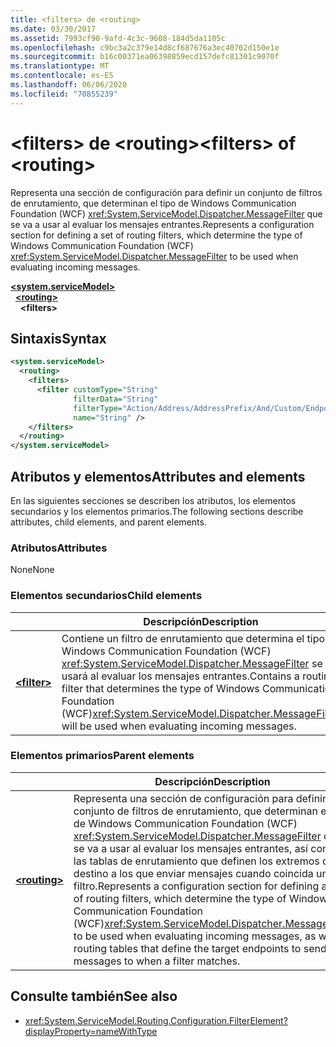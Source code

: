 ```yaml
---
title: <filters> de <routing>
ms.date: 03/30/2017
ms.assetid: 7993cf90-9afd-4c3c-9608-184d5da1105c
ms.openlocfilehash: c9bc3a2c379e14d8cf687676a3ec40702d150e1e
ms.sourcegitcommit: b16c00371ea06398859ecd157defc81301c9070f
ms.translationtype: MT
ms.contentlocale: es-ES
ms.lasthandoff: 06/06/2020
ms.locfileid: "70855239"
---
```

# <a name="filters-of-routing"></a><span data-ttu-id="38824-102">\<filters> de \<routing></span><span class="sxs-lookup"><span data-stu-id="38824-102">\<filters> of \<routing></span></span>

<span data-ttu-id="38824-103">Representa una sección de configuración para definir un conjunto de filtros de enrutamiento, que determinan el tipo de Windows Communication Foundation (WCF) <xref:System.ServiceModel.Dispatcher.MessageFilter> que se va a usar al evaluar los mensajes entrantes.</span><span class="sxs-lookup"><span data-stu-id="38824-103">Represents a configuration section for defining a set of routing filters, which determine the type of Windows Communication Foundation (WCF) <xref:System.ServiceModel.Dispatcher.MessageFilter> to be used when evaluating incoming messages.</span></span>

[**\<system.serviceModel>**](system-servicemodel.md)\
&nbsp;&nbsp;[**\<routing>**](routing.md)\
&nbsp;&nbsp;&nbsp;&nbsp;**\<filters>**  
  
## <a name="syntax"></a><span data-ttu-id="38824-104">Sintaxis</span><span class="sxs-lookup"><span data-stu-id="38824-104">Syntax</span></span>  
  
```xml  
<system.serviceModel>
  <routing>
    <filters>
      <filter customType="String"
              filterData="String"
              filterType="Action/Address/AddressPrefix/And/Custom/Endpoint/MatchAll/XPath"
              name="String" />
    </filters>
  </routing>
</system.serviceModel>
```  
  
## <a name="attributes-and-elements"></a><span data-ttu-id="38824-105">Atributos y elementos</span><span class="sxs-lookup"><span data-stu-id="38824-105">Attributes and elements</span></span>

<span data-ttu-id="38824-106">En las siguientes secciones se describen los atributos, los elementos secundarios y los elementos primarios.</span><span class="sxs-lookup"><span data-stu-id="38824-106">The following sections describe attributes, child elements, and parent elements.</span></span>

### <a name="attributes"></a><span data-ttu-id="38824-107">Atributos</span><span class="sxs-lookup"><span data-stu-id="38824-107">Attributes</span></span>

<span data-ttu-id="38824-108">None</span><span class="sxs-lookup"><span data-stu-id="38824-108">None</span></span>

### <a name="child-elements"></a><span data-ttu-id="38824-109">Elementos secundarios</span><span class="sxs-lookup"><span data-stu-id="38824-109">Child elements</span></span>

|     | <span data-ttu-id="38824-110">Descripción</span><span class="sxs-lookup"><span data-stu-id="38824-110">Description</span></span> |
| --- | ----------- |
| [**\<filter>**](filter.md) | <span data-ttu-id="38824-111">Contiene un filtro de enrutamiento que determina el tipo de Windows Communication Foundation (WCF) <xref:System.ServiceModel.Dispatcher.MessageFilter> se usará al evaluar los mensajes entrantes.</span><span class="sxs-lookup"><span data-stu-id="38824-111">Contains a routing filter that determines the type of Windows Communication Foundation (WCF)<xref:System.ServiceModel.Dispatcher.MessageFilter> will be used when evaluating incoming messages.</span></span> |

### <a name="parent-elements"></a><span data-ttu-id="38824-112">Elementos primarios</span><span class="sxs-lookup"><span data-stu-id="38824-112">Parent elements</span></span>

|     | <span data-ttu-id="38824-113">Descripción</span><span class="sxs-lookup"><span data-stu-id="38824-113">Description</span></span> |
| --- | ----------- |
| [**\<routing>**](routing.md) | <span data-ttu-id="38824-114">Representa una sección de configuración para definir un conjunto de filtros de enrutamiento, que determinan el tipo de Windows Communication Foundation (WCF) <xref:System.ServiceModel.Dispatcher.MessageFilter> que se va a usar al evaluar los mensajes entrantes, así como las tablas de enrutamiento que definen los extremos de destino a los que enviar mensajes cuando coincida un filtro.</span><span class="sxs-lookup"><span data-stu-id="38824-114">Represents a configuration section for defining a set of routing filters, which determine the type of Windows Communication Foundation (WCF)<xref:System.ServiceModel.Dispatcher.MessageFilter> to be used when evaluating incoming messages, as well as routing tables that define the target endpoints to send messages to when a filter matches.</span></span> |

## <a name="see-also"></a><span data-ttu-id="38824-115">Consulte también</span><span class="sxs-lookup"><span data-stu-id="38824-115">See also</span></span>

- <xref:System.ServiceModel.Routing.Configuration.FilterElement?displayProperty=nameWithType>
